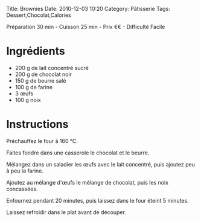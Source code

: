 Title: Brownies
Date: 2010-12-03 10:20
Category: Pâtisserie
Tags: Dessert,Chocolat,Calories

Préparation 30 min - Cuisson 25 min - Prix €€ - Difficulté Facile

# Ingrédients

- 200 g de lait concentré sucré
- 200 g de chocolat noir
- 150 g de beurre salé
- 100 g de farine
- 3 œufs
- 100 g noix

# Instructions

Préchauffez le four à 160 °C.

Faites fondre dans une casserole le chocolat et le beurre.

Mélangez dans un saladier les œufs avec le lait concentré, puis ajoutez peu à peu la farine.

Ajoutez au mélange d'œufs le mélange de chocolat, puis les noix concassées.

Enfournez pendant 20 minutes, puis laissez dans le four éteint 5 minutes.

Laissez refroidir dans le plat avant de découper.

